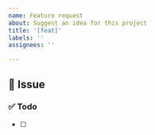 ```yaml
---
name: Feature request
about: Suggest an idea for this project
title: '[feat]'
labels: ''
assignees: ''

---
```


## 👀 Issue
<!-- 이슈를 간단히 설명해주세요 -->

### ✅ Todo
- [ ]